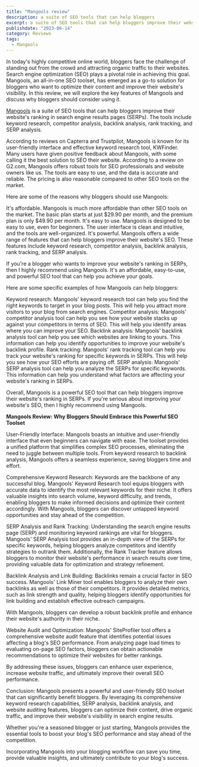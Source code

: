```yaml
---
title: "Mangools review"
description: a suite of SEO tools that can help bloggers
excerpt: a suite of SEO tools that can help bloggers improve their website
publishdate: "2023-06-14"
category: Reviews
tags:
  - Mangools
---
```

In today's highly competitive online world, bloggers face the challenge of standing out from the crowd and attracting organic traffic to their websites. Search engine optimization (SEO) plays a pivotal role in achieving this goal. Mangools, an all-in-one SEO toolset, has emerged as a go-to solution for bloggers who want to optimize their content and improve their website's visibility. In this review, we will explore the key features of Mangools and discuss why bloggers should consider using it.

[Mangools](https://mangools.com/) is a suite of SEO tools that can help bloggers improve their website's ranking in search engine results pages (SERPs). The tools include keyword research, competitor analysis, backlink analysis, rank tracking, and SERP analysis.

According to reviews on Capterra and Trustpilot, Mangools is known for its user-friendly interface and effective keyword research tool, KWFinder. Many users have given positive feedback about Mangools, with some calling it the best solution to SEO their website. According to a review on G2.com, Mangools offers robust tools for SEO professionals and website owners like us. The tools are easy to use, and the data is accurate and reliable. The pricing is also reasonable compared to other SEO tools on the market. 

Here are some of the reasons why bloggers should use Mangools:

 It's affordable. Mangools is much more affordable than other SEO tools on the market. The basic plan starts at just $29.90 per month, and the premium plan is only $49.90 per month.
 It's easy to use. Mangools is designed to be easy to use, even for beginners. The user interface is clean and intuitive, and the tools are well-organized.
 It's powerful. Mangools offers a wide range of features that can help bloggers improve their website's SEO. These features include keyword research, competitor analysis, backlink analysis, rank tracking, and SERP analysis.

If you're a blogger who wants to improve your website's ranking in SERPs, then I highly recommend using Mangools. It's an affordable, easy-to-use, and powerful SEO tool that can help you achieve your goals.

Here are some specific examples of how Mangools can help bloggers:

 Keyword research: Mangools' keyword research tool can help you find the right keywords to target in your blog posts. This will help you attract more visitors to your blog from search engines.
 Competitor analysis: Mangools' competitor analysis tool can help you see how your website stacks up against your competitors in terms of SEO. This will help you identify areas where you can improve your SEO.
 Backlink analysis: Mangools' backlink analysis tool can help you see which websites are linking to yours. This information can help you identify opportunities to improve your website's backlink profile.
 Rank tracking: Mangools' rank tracking tool can help you track your website's ranking for specific keywords in SERPs. This will help you see how your SEO efforts are paying off.
 SERP analysis: Mangools' SERP analysis tool can help you analyze the SERPs for specific keywords. This information can help you understand what factors are affecting your website's ranking in SERPs.

Overall, Mangools is a powerful SEO tool that can help bloggers improve their website's ranking in SERPs. If you're serious about improving your website's SEO, then I highly recommend using Mangools.

**Mangools Review: Why Bloggers Should Embrace this Powerful SEO Toolset**

User-Friendly Interface:
Mangools boasts an intuitive and user-friendly interface that even beginners can navigate with ease. The toolset provides a unified platform that simplifies complex SEO processes, eliminating the need to juggle between multiple tools. From keyword research to backlink analysis, Mangools offers a seamless experience, saving bloggers time and effort.

Comprehensive Keyword Research:
Keywords are the backbone of any successful blog. Mangools' Keyword Research tool equips bloggers with accurate data to identify the most relevant keywords for their niche. It offers valuable insights into search volume, keyword difficulty, and trends, enabling bloggers to make informed decisions and optimize their content accordingly. With Mangools, bloggers can discover untapped keyword opportunities and stay ahead of the competition.

SERP Analysis and Rank Tracking:
Understanding the search engine results page (SERP) and monitoring keyword rankings are vital for bloggers. Mangools' SERP Analysis tool provides an in-depth view of the SERPs for specific keywords, helping bloggers analyze competitors and identify strategies to outrank them. Additionally, the Rank Tracker feature allows bloggers to monitor their website's performance in search results over time, providing valuable data for optimization and strategy refinement.

Backlink Analysis and Link Building:
Backlinks remain a crucial factor in SEO success. Mangools' Link Miner tool enables bloggers to analyze their own backlinks as well as those of their competitors. It provides detailed metrics, such as link strength and quality, helping bloggers identify opportunities for link building and establish effective outreach campaigns. 

With Mangools, bloggers can develop a robust backlink profile and enhance their website's authority in their niche.

Website Audit and Optimization:
Mangools' SiteProfiler tool offers a comprehensive website audit feature that identifies potential issues affecting a blog's SEO performance. From analyzing page load times to evaluating on-page SEO factors, bloggers can obtain actionable recommendations to optimize their websites for better rankings. 

By addressing these issues, bloggers can enhance user experience, increase website traffic, and ultimately improve their overall SEO performance.

Conclusion:
Mangools presents a powerful and user-friendly SEO toolset that can significantly benefit bloggers. By leveraging its comprehensive keyword research capabilities, SERP analysis, backlink analysis, and website auditing features, bloggers can optimize their content, drive organic traffic, and improve their website's visibility in search engine results. 

Whether you're a seasoned blogger or just starting, Mangools provides the essential tools to boost your blog's SEO performance and stay ahead of the competition.

Incorporating Mangools into your blogging workflow can save you time, provide valuable insights, and ultimately contribute to your blog's success.
